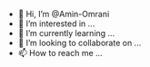 - 👋 Hi, I’m @Amin-Omrani
- 👀 I’m interested in ...
- 🌱 I’m currently learning ...
- 💞️ I’m looking to collaborate on ...
- 📫 How to reach me ...

<!---
Amin-Omrani/Amin-Omrani is a ✨ special ✨ repository because its `README.md` (this file) appears on your GitHub profile.
You can click the Preview link to take a look at your changes.
--->
